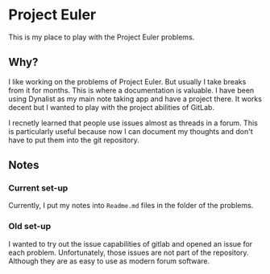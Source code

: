 # Project Euler

This is my place to play with the Project Euler problems.

## Why?

I like working on the problems of Project Euler. But usually I take breaks from it for months. This is where a documentation is valuable. I have been using Dynalist as my main note taking app and have a project there. It works decent but I wanted to play with the project abilities of GitLab.

I recnetly learned that people use issues almost as threads in a forum. This is particularly useful because now I can document my thoughts and don't have to put them into the git repository.

## Notes

### Current set-up

Currently, I put my notes into `Readme.md` files in the folder of the problems.

### Old set-up

I wanted to try out the issue capabilities of gitlab and opened an issue for each problem. Unfortunately, those issues are not part of the repository. Although they are as easy to use as modern forum software.